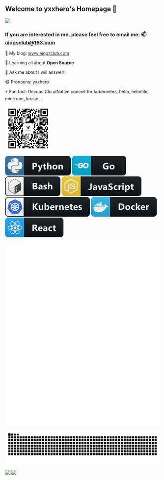 ## Welcome to yxxhero's Homepage 👋 


![](https://count.getloli.com/get/@yxxhero.github.readme)
</br>

### If you are interested in me, please feel free to email me:  📫 aiopsclub@163.com

🔭 My blog: www.aiopsclub.com  

🌱 Learning all about **Open Source**    

💬 Ask me about I will answer! 

😄 Pronouns: yxxhero

⚡ Fun fact: Devops CloudNative commit for kubernetes, helm, helmfile, minikube, kruise...  

<a href="https://www.aiopsclub.com" target="_blank"><img src="wxqrcode.jpg" alt="devops" height="150" align="center"/></a>

<p align="left">
  
  <img src="https://github.com/MikeCodesDotNET/ColoredBadges/raw/master/svg/dev/languages/python.svg" alt="python" style="max-width:100%;">
  <img src="https://github.com/MikeCodesDotNET/ColoredBadges/raw/master/svg/dev/languages/go.svg" alt="go" style="max-width:100%;">
  <img src="https://github.com/MikeCodesDotNET/ColoredBadges/raw/master/svg/dev/tools/bash.svg" alt="bash" style="max-width:100%;">
  <img src="https://raw.githubusercontent.com/MikeCodesDotNET/ColoredBadges/master/svg/dev/languages/js.svg" alt="bash" style="max-width:100%;">
  <img src="https://github.com/MikeCodesDotNET/ColoredBadges/raw/master/svg/dev/services/kubernetes.svg" alt="kubernetes" style="max-width:100%;">
  <img src="https://github.com/MikeCodesDotNET/ColoredBadges/raw/master/svg/dev/tools/docker.svg" alt="docker" style="max-width:100%;">
  <img src="https://raw.githubusercontent.com/MikeCodesDotNET/ColoredBadges/master/svg/dev/frameworks/react.svg" alt="bash" style="max-width:100%;">
</p>

![Metrics](https://github.com/yxxhero/yxxhero/blob/master/github-metrics.svg)

![github contribution grid snake animation](https://raw.githubusercontent.com/yxxhero/yxxhero/output/github-contribution-grid-snake.svg)

<a href="https://github.com/yxxhero">
  <img align="center" height="170px" src="https://github-readme-stats.vercel.app/api?username=yxxhero&show_icons=true&theme=buefy" />
</a>
<a href="https://github.com/yxxhero">
  <img align="center" height="170px" src="https://github-readme-stats.vercel.app/api/top-langs/?username=yxxhero&layout=compact&show_icons=true&theme=buefy" />
</a>

<!--
**yxxhero/yxxhero** is a ✨ _special_ ✨ repository because its `README.md` (this file) appears on your GitHub profile.

Here are some ideas to get you started:

- 🔭 I’m currently working on ...
- 🌱 I’m currently learning ...
- 👯 I’m looking to collaborate on ...
- 🤔 I’m looking for help with ...
- 💬 Ask me about ...
- 📫 How to reach me: ...
- 😄 Pronouns: ...
- ⚡ Fun fact: ...
-->
